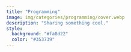 ```yaml
---
title: "Programming"
image: img/categories/programming/cover.webp
description: "Sharing something cool."
style:
  background: "#fa8d22"
  color: "#353739"
---
```

